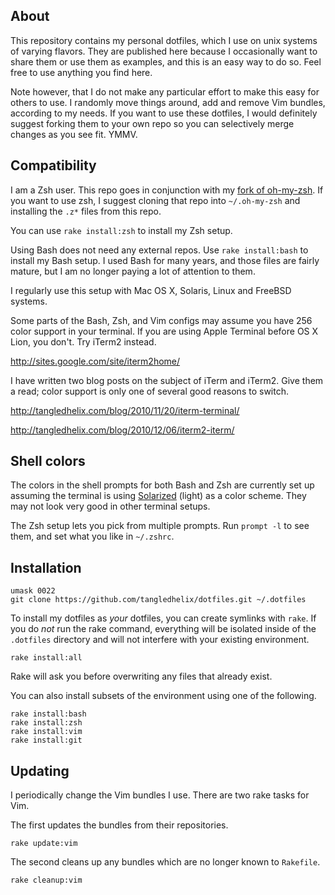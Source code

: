 
About
-----

This repository contains my personal dotfiles, which I use on unix systems of varying flavors. They are published here because I occasionally want to share them or use them as examples, and this is an easy way to do so. Feel free to use anything you find here.

Note however, that I do not make any particular effort to make this easy for others to use. I randomly move things around, add and remove Vim bundles, according to my needs. If you want to use these dotfiles, I would definitely suggest forking them to your own repo so you can selectively merge changes as you see fit. YMMV.

Compatibility
-------------

I am a Zsh user. This repo goes in conjunction with my [fork of oh-my-zsh][zfork]. If you want to use zsh, I suggest cloning that repo into `~/.oh-my-zsh` and installing the `.z*` files from this repo.

[zfork]: https://github.com/tangledhelix/oh-my-zsh

You can use `rake install:zsh` to install my Zsh setup.

Using Bash does not need any external repos. Use `rake install:bash` to install my Bash setup. I used Bash for many years, and those files are fairly mature, but I am no longer paying a lot of attention to them.

I regularly use this setup with Mac OS X, Solaris, Linux and FreeBSD systems.

Some parts of the Bash, Zsh, and Vim configs may assume you have 256 color support in your terminal. If you are using Apple Terminal before OS X Lion, you don't. Try iTerm2 instead.

http://sites.google.com/site/iterm2home/

I have written two blog posts on the subject of iTerm and iTerm2. Give them a read; color support is only one of several good reasons to switch.

http://tangledhelix.com/blog/2010/11/20/iterm-terminal/

http://tangledhelix.com/blog/2010/12/06/iterm2-iterm/

Shell colors
------------

The colors in the shell prompts for both Bash and Zsh are currently set up assuming the terminal is using [Solarized][] (light) as a color scheme. They may not look very good in other terminal setups.

[solarized]: http://ethanschoonover.com/solarized

The Zsh setup lets you pick from multiple prompts. Run `prompt -l` to see them, and set what you like in `~/.zshrc`.

Installation
------------

	umask 0022
	git clone https://github.com/tangledhelix/dotfiles.git ~/.dotfiles

To install my dotfiles as *your* dotfiles, you can create symlinks with `rake`. If you do *not* run the rake command, everything will be isolated inside of the `.dotfiles` directory and will not interfere with your existing environment.

	rake install:all

Rake will ask you before overwriting any files that already exist.

You can also install subsets of the environment using one of the following.

	rake install:bash
	rake install:zsh
	rake install:vim
	rake install:git

Updating
--------

I periodically change the Vim bundles I use. There are two rake tasks for Vim.

The first updates the bundles from their repositories.

	rake update:vim

The second cleans up any bundles which are no longer known to `Rakefile`.

	rake cleanup:vim

